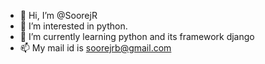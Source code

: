 - 👋 Hi, I’m @SoorejR
- 👀 I’m interested in python.
- 🌱 I’m currently learning python and its framework django
- 📫 My mail id is soorejrb@gmail.com

<!---
SoorejRB/SoorejRB is a ✨ special ✨ repository because its `README.md` (this file) appears on your GitHub profile.
You can click the Preview link to take a look at your changes.
--->
